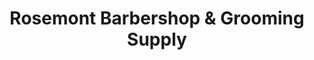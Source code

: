 ---
title: "Rosemont Barbershop & Grooming Supply"
url: /denver/rosemont-barbershop-and-grooming-supply/
shop: hairdresser
---